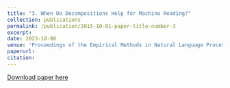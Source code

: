 ```yaml
---
title: "3. When Do Decompositions Help for Machine Reading?"
collection: publications
permalink: /publication/2015-10-01-paper-title-number-3
excerpt: 
date: 2023-10-06
venue: 'Proceedings of the Empirical Methods in Natural Language Processing 2023'
paperurl: 
citation:
---
```

[Download paper here](https://aclanthology.org/2023.emnlp-main.219/)